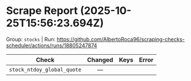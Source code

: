 # Scrape Report (2025-10-25T15:56:23.694Z)

Group: `stocks`  |  Run: https://github.com/AlbertoRoca96/scraping-checks-scheduler/actions/runs/18805247874

| Check | Changed | Keys | Error |
|---|:---:|:--|:--|
| `stock_ntdoy_global_quote` | — |  |  |
